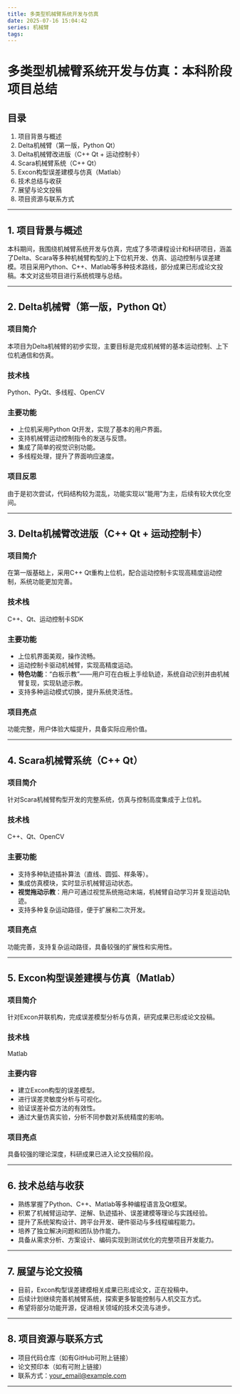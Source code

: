 ```yaml
---
title: 多类型机械臂系统开发与仿真
date: 2025-07-16 15:04:42
series: 机械臂
tags:
---
```

# 多类型机械臂系统开发与仿真：本科阶段项目总结

## 目录

1. 项目背景与概述
2. Delta机械臂（第一版，Python Qt）
3. Delta机械臂改进版（C++ Qt + 运动控制卡）
4. Scara机械臂系统（C++ Qt）
5. Excon构型误差建模与仿真（Matlab）
6. 技术总结与收获
7. 展望与论文投稿
8. 项目资源与联系方式

---

## 1. 项目背景与概述

本科期间，我围绕机械臂系统开发与仿真，完成了多项课程设计和科研项目，涵盖了Delta、Scara等多种机械臂构型的上下位机开发、仿真、运动控制与误差建模。项目采用Python、C++、Matlab等多种技术路线，部分成果已形成论文投稿。本文对这些项目进行系统梳理与总结。

---

## 2. Delta机械臂（第一版，Python Qt）

### 项目简介

本项目为Delta机械臂的初步实现，主要目标是完成机械臂的基本运动控制、上下位机通信和仿真。

### 技术栈

Python、PyQt、多线程、OpenCV

### 主要功能

- 上位机采用Python Qt开发，实现了基本的用户界面。
- 支持机械臂运动控制指令的发送与反馈。
- 集成了简单的视觉识别功能。
- 多线程处理，提升了界面响应速度。

### 项目反思

由于是初次尝试，代码结构较为混乱，功能实现以“能用”为主，后续有较大优化空间。

---

## 3. Delta机械臂改进版（C++ Qt + 运动控制卡）

### 项目简介

在第一版基础上，采用C++ Qt重构上位机，配合运动控制卡实现高精度运动控制，系统功能更加完善。

### 技术栈

C++、Qt、运动控制卡SDK

### 主要功能

- 上位机界面美观，操作流畅。
- 运动控制卡驱动机械臂，实现高精度运动。
- **特色功能**：“白板示教”——用户可在白板上手绘轨迹，系统自动识别并由机械臂复现，实现轨迹示教。
- 支持多种运动模式切换，提升系统灵活性。

### 项目亮点

功能完整，用户体验大幅提升，具备实际应用价值。

---

## 4. Scara机械臂系统（C++ Qt）

### 项目简介

针对Scara机械臂构型开发的完整系统，仿真与控制高度集成于上位机。

### 技术栈

C++、Qt、OpenCV

### 主要功能

- 支持多种轨迹插补算法（直线、圆弧、样条等）。
- 集成仿真模块，实时显示机械臂运动状态。
- **视觉拖动示教**：用户可通过视觉系统拖动末端，机械臂自动学习并复现运动轨迹。
- 支持多种复杂运动路径，便于扩展和二次开发。

### 项目亮点

功能完善，支持复杂运动路径，具备较强的扩展性和实用性。

---

## 5. Excon构型误差建模与仿真（Matlab）

### 项目简介

针对Excon并联机构，完成误差模型分析与仿真，研究成果已形成论文投稿。

### 技术栈

Matlab

### 主要内容

- 建立Excon构型的误差模型。
- 进行误差灵敏度分析与可视化。
- 验证误差补偿方法的有效性。
- 通过大量仿真实验，分析不同参数对系统精度的影响。

### 项目亮点

具备较强的理论深度，科研成果已进入论文投稿阶段。

---

## 6. 技术总结与收获

- 熟练掌握了Python、C++、Matlab等多种编程语言及Qt框架。
- 积累了机械臂运动学、逆解、轨迹插补、误差建模等理论与实践经验。
- 提升了系统架构设计、跨平台开发、硬件驱动与多线程编程能力。
- 培养了独立解决问题和团队协作能力。
- 具备从需求分析、方案设计、编码实现到测试优化的完整项目开发能力。

---

## 7. 展望与论文投稿

- 目前，Excon构型误差建模相关成果已形成论文，正在投稿中。
- 后续计划继续完善机械臂系统，探索更多智能控制与人机交互方式。
- 希望将部分功能开源，促进相关领域的技术交流与进步。

---

## 8. 项目资源与联系方式

- 项目代码仓库（如有GitHub可附上链接）
- 论文预印本（如有可附上链接）
- 联系方式：your_email@example.com

---
